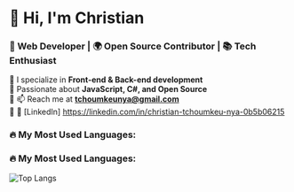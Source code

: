 # 👋 Hi, I'm Christian
### 🚀 Web Developer | 🌍 Open Source Contributor | 📚 Tech Enthusiast

🔹 I specialize in **Front-end & Back-end development**  
🔹 Passionate about **JavaScript, C#, and Open Source**  
🔹 📫 Reach me at **tchoumkeunya@gmail.com**  
🔹 🔗 [LinkedIn] https://linkedin.com/in/christian-tchoumkeu-nya-0b5b06215
### 🔥 My Most Used Languages:
### 🔥 My Most Used Languages:
![Top Langs](https://github-readme-stats.vercel.app/api/top-langs/?username=yourusername&layout=compact&langs_count=8&theme=radical)




